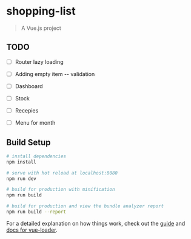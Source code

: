 # shopping-list

> A Vue.js project

## TODO

- [ ] Router lazy loading
- [ ] Adding empty item -- validation
- [ ] Dashboard
- [ ] Stock
- [ ] Recepies
- [ ] Menu for month


## Build Setup

``` bash
# install dependencies
npm install

# serve with hot reload at localhost:8080
npm run dev

# build for production with minification
npm run build

# build for production and view the bundle analyzer report
npm run build --report
```

For a detailed explanation on how things work, check out the [guide](http://vuejs-templates.github.io/webpack/) and [docs for vue-loader](http://vuejs.github.io/vue-loader).
